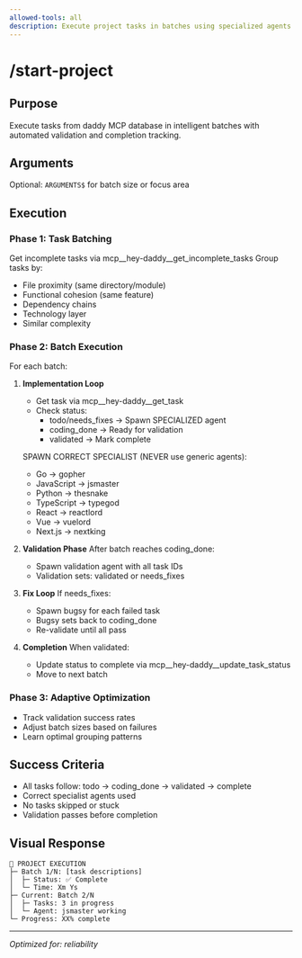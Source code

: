 ```yaml
---
allowed-tools: all
description: Execute project tasks in batches using specialized agents and validation workflow
---
```


# /start-project

## Purpose
Execute tasks from daddy MCP database in intelligent batches with automated validation and completion tracking.

## Arguments
Optional: `ARGUMENTS$` for batch size or focus area

## Execution

### Phase 1: Task Batching
Get incomplete tasks via mcp__hey-daddy__get_incomplete_tasks
Group tasks by:
- File proximity (same directory/module)
- Functional cohesion (same feature)
- Dependency chains
- Technology layer
- Similar complexity

### Phase 2: Batch Execution
For each batch:

1. **Implementation Loop**
   - Get task via mcp__hey-daddy__get_task
   - Check status:
     - todo/needs_fixes → Spawn SPECIALIZED agent
     - coding_done → Ready for validation
     - validated → Mark complete

   SPAWN CORRECT SPECIALIST (NEVER use generic agents):
   - Go → gopher
   - JavaScript → jsmaster
   - Python → thesnake
   - TypeScript → typegod
   - React → reactlord
   - Vue → vuelord
   - Next.js → nextking

2. **Validation Phase**
   After batch reaches coding_done:
   - Spawn validation agent with all task IDs
   - Validation sets: validated or needs_fixes

3. **Fix Loop**
   If needs_fixes:
   - Spawn bugsy for each failed task
   - Bugsy sets back to coding_done
   - Re-validate until all pass

4. **Completion**
   When validated:
   - Update status to complete via mcp__hey-daddy__update_task_status
   - Move to next batch

### Phase 3: Adaptive Optimization
- Track validation success rates
- Adjust batch sizes based on failures
- Learn optimal grouping patterns

## Success Criteria
- All tasks follow: todo → coding_done → validated → complete
- Correct specialist agents used
- No tasks skipped or stuck
- Validation passes before completion

## Visual Response
```
🚀 PROJECT EXECUTION
├─ Batch 1/N: [task descriptions]
│  ├─ Status: ✅ Complete
│  └─ Time: Xm Ys
├─ Current: Batch 2/N
│  ├─ Tasks: 3 in progress
│  └─ Agent: jsmaster working
└─ Progress: XX% complete
```

---
*Optimized for: reliability*